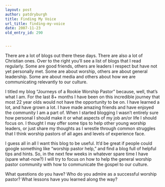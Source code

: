 ```yaml
---
layout: post
author: patdryburgh
title: Finding My Voice
url_title: finding-my-voice
date: 2007-11-23
old_entry_id: 290


---
```


There are a lot of blogs out there these days. There are also a lot of Christian ones. Over to the right you’ll see a list of blogs that I read regularly. Some are good friends, others are leaders I respect but have not yet personally met. Some are about worship, others are about general leadership. Some are about media and others about how we are communicating relevantly to our culture.

I titled my blog “Journeys of a Rookie Worship Pastor” because, well, that’s what I am. For the last 8+ months I have been on this incredible journey that most 22 year olds would not have the opportunity to be on. I have learned a lot, and have grown a lot. I have made amazing friends and have enjoyed the community I am a part of. When I started blogging I wasn’t entirely sure how personal I should make it or what aspects of my job an/or life I should focus on. I thought I may offer some tips to help other young worship leaders, or just share my thoughts as I wrestle through common struggles that I think worship pastors of all ages and levels of experience face.

I guess all in all I want this blog to be useful. It’d be great if people could google something like “worship pastor help,” and find a blog full of helpful tips and hints. So, in the next few weeks in whatever spare time I have (spare what-now?) I will try to focus on how to help the general worship pastor community with how to communicate the gospel to our culture.

What questions do you have? Who do you admire as a successful worship pastor? What lessons have you learned along the way?